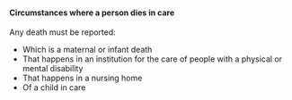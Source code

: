 ####  Circumstances where a person dies in care

Any death must be reported:

  * Which is a maternal or infant death 
  * That happens in an institution for the care of people with a physical or mental disability 
  * That happens in a nursing home 
  * Of a child in care 
